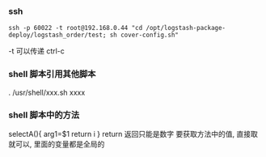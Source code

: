 ### ssh
```
ssh -p 60022 -t root@192.168.0.44 "cd /opt/logstash-package-deploy/logstash_order/test; sh cover-config.sh"
```
-t 可以传递 ctrl-c


### shell 脚本引用其他脚本
. /usr/shell/xxx.sh
xxxx

### shell 脚本中的方法
selectA(){
  arg1=$1
  return i
}
return 返回只能是数字
要获取方法中的值, 直接取就可以, 里面的变量都是全局的




